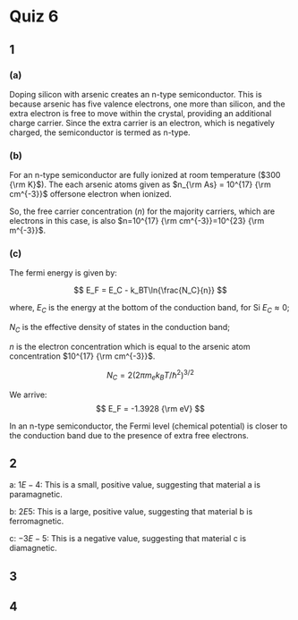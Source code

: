 # Quiz 6

## 1

### (a)

Doping silicon with arsenic creates an n-type semiconductor. This is because arsenic has five valence electrons, one more than silicon, and the extra electron is free to move within the crystal, providing an additional charge carrier. Since the extra carrier is an electron, which is negatively charged, the semiconductor is termed as n-type.

### (b)

For an n-type semiconductor are fully ionized at room temperature ($300 {\rm K}$). The each arsenic atoms given as $n_{\rm As} = 10^{17} {\rm cm^{-3}}$ offersone electron when ionized.

So, the free carrier concentration ($n$) for the majority carriers, which are electrons in this case, is also $n=10^{17} {\rm cm^{-3}}=10^{23} {\rm m^{-3}}$.

### (c)

The fermi energy is given by:

$$ E_F = E_C - k_BT\ln{\frac{N_C}{n}} $$

where, $E_C$ is the energy at the bottom of the conduction band, for Si $E_C \approx 0$;

$N_C$ is the effective density of states in the conduction band;

$n$ is the electron concentration which is equal to the arsenic atom concentration $10^{17} {\rm cm^{-3}}$.

$$ N_C = 2 (2\pi m_ek_BT/\hbar^2)^{3/2}$$

We arrive:
$$ E_F = -1.3928 {\rm eV} $$

In an n-type semiconductor, the Fermi level (chemical potential) is closer to the conduction band due to the presence of extra free electrons. 

## 2

a: $1E−4$: This is a small, positive value, suggesting that material a is paramagnetic.

b: $2E5$: This is a large, positive value, suggesting that material b is ferromagnetic.

c: $−3E-5$: This is a negative value, suggesting that material c is diamagnetic.

## 3

## 4
